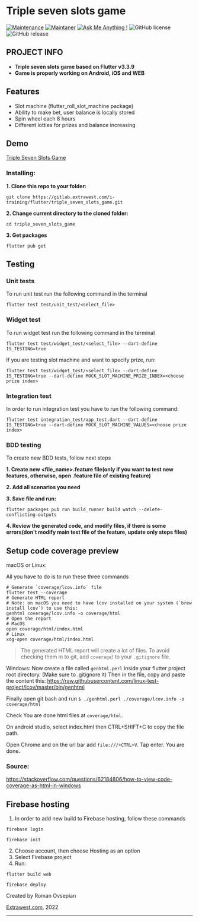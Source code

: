 # Triple seven slots game
[![Maintenance](https://img.shields.io/badge/Maintained%3F-yes-green.svg)]()
[![Maintaner](https://img.shields.io/static/v1?label=Roman%20Ovsepian&message=Maintainer&color=red)](mailto:roman.ovsepian@extrawest.com)
[![Ask Me Anything !](https://img.shields.io/badge/Ask%20me-anything-1abc9c.svg)]()
![GitHub license](https://img.shields.io/github/license/Naereen/StrapDown.js.svg)
![GitHub release](https://img.shields.io/badge/release-v1.0.0-blue)

## PROJECT INFO

- **Triple seven slots game based on Flutter v3.3.9**
- **Game is properly working on Android, iOS and WEB**


## Features

- Slot machine (flutter_roll_slot_machine package)
- Ability to make bet, user balance is locally stored
- Spin wheel each 8 hours
- Different lotties for prizes and balance increasing

## Demo

[Triple Seven Slots Game](https://triple-seven-slots.web.app)

### Installing:

**1. Clone this repo to your folder:**

```
git clone https://gitlab.extrawest.com/i-training/flutter/triple_seven_slots_game.git
```

**2. Change current directory to the cloned folder:**

```
cd triple_seven_slots_game
```

**3. Get packages**

```
flutter pub get
```

## Testing
### Unit tests
To run unit test run the following command in the terminal
```shell
flutter test test/unit_test/<select_file>
```

### Widget test
To run widget test run the following command in the terminal

```shell
flutter test test/widget_test/<select_file> --dart-define IS_TESTING=true
```
If you are testing slot machine and want to specify prize, run:

```shell
flutter test test/widget_test/<select_file> --dart-define IS_TESTING=true --dart-define MOCK_SLOT_MACHINE_PRIZE_INDEX=<choose prize index>
```

### Integration test
In order to run integration test you have to run the following command:

```shell
flutter test integration_test/app_test.dart --dart-define IS_TESTING=true --dart-define MOCK_SLOT_MACHINE_VALUES=<choose prize index>
```

### BDD testing
To create new BDD tests, follow next steps

**1. Create new <file_name>.feature file(only if you want to test new features, otherwise, open .feature file of existing feature)**

**2. Add all scenarios you need**

**3. Save file and run:**

```
flutter packages pub run build_runner build watch --delete-conflicting-outputs
```

**4. Review the generated code, and modify files, if there is some errors(don't modify main test file of the feature, update only steps files)**


## Setup code coverage preview

macOS or Linux:

All you have to do is to run these three commands
```shell
# Generate `coverage/lcov.info` file
flutter test --coverage
# Generate HTML report
# Note: on macOS you need to have lcov installed on your system (`brew install lcov`) to use this:
genhtml coverage/lcov.info -o coverage/html
# Open the report
# MacOS
open coverage/html/index.html
# Linux
xdg-open coverage/html/index.html
```

>The generated HTML report will create a lot of files. To avoid checking them in to git, add `coverage`/ to your `.gitignore` file.

Windows:
Now create a file called `genhtml.perl` inside your flutter project root directory. (Make sure to .gitignore it) Then in the file, copy and paste the content this: https://raw.githubusercontent.com/linux-test-project/lcov/master/bin/genhtml

Finally open git bash and run `$ ./genhtml.perl ./coverage/lcov.info -o coverage/html`

Check You are done html files at `coverage/html`.

On android studio, select index.html then CTRL+SHIFT+C to copy the file path.

Open Chrome and on the url bar add `file:///+CTRL+V`. Tap enter. You are done.

### Source:
https://stackoverflow.com/questions/62184806/how-to-view-code-coverage-as-html-in-windows
<br>


## Firebase hosting

1. In order to add new build to Firebase hosting, follow these commands

```shell
firebase login
```
```shell
firebase init
```
2. Choose account, then choose Hosting as an option
3. Select Firebase project
4. Run:
```shell
flutter build web
```
```shell
firebase deploy
```


Created by Roman Ovsepian

[Extrawest.com](https://www.extrawest.com), 2022

---
